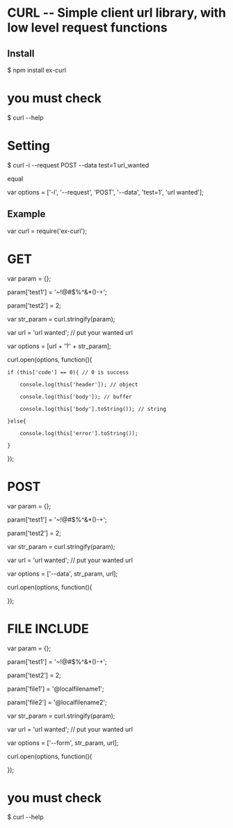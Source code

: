 # CURL -- Simple client url library, with low level request functions

## Install

$ npm install ex-curl

# you must check

$ curl --help

# Setting

$ curl -i --request POST --data test=1 url_wanted

equal

var options = ['-i', '--request', 'POST', '--data', 'test=1', 'url wanted'];

## Example

var curl = require('ex-curl');

# GET

var param = {};

param['test1'] = '~!@#$%^&*()-+';

param['test2'] = 2;

var str_param = curl.stringify(param);

var url = 'url wanted'; // put your wanted url

var options = [url + '?' + str_param];

curl.open(options, function(){

	if (this['code'] == 0){ // 0 is success

		console.log(this['header']); // object

		console.log(this['body']); // buffer

		console.log(this['body'].toString()); // string

	}else{ 

		console.log(this['error'].toString());

	}
});

# POST

var param = {};

param['test1'] = '~!@#$%^&*()-+';

param['test2'] = 2;

var str_param = curl.stringify(param);

var url = 'url wanted'; // put your wanted url

var options = ['--data', str_param, url];

curl.open(options, function(){

});

# FILE INCLUDE

var param = {};

param['test1'] = '~!@#$%^&*()-+';

param['test2'] = 2;

param['file1'] = '@localfilename1';

param['file2'] = '@localfilename2';

var str_param = curl.stringify(param);

var url = 'url wanted'; // put your wanted url

var options = ['--form', str_param, url];

curl.open(options, function(){

});

# you must check

$ curl --help